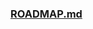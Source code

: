 ### [ROADMAP.md](http://_vscodecontentref_/#%7B%22uri%22%3A%7B%22%24mid%22%3A1%2C%22fsPath%22%3A%22c%3A%5C%5CUsers%5C%5Cbmokoka%5C%5CDownloads%5C%5Canya%5C%5CROADMAP.md%22%2C%22_sep%22%3A1%2C%22path%22%3A%22%2Fc%3A%2FUsers%2Fbmokoka%2FDownloads%2Fanya%2FROADMAP.md%22%2C%22scheme%22%3A%22file%22%7D%7D)